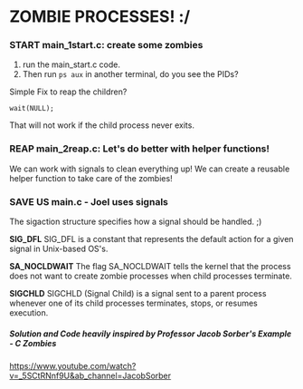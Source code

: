 # ZOMBIE PROCESSES! :/

### START main_1start.c: create some zombies

1. run the main_start.c code.
2. Then run `ps aux` in another terminal, do you see the PIDs?

Simple Fix to reap the children?

```
wait(NULL);
```

That will not work if the child process never exits.


### REAP main_2reap.c: Let's do better with helper functions!

We can work with signals to clean everything up! We can create a reusable helper function to take care of the zombies!


### SAVE US main.c - Joel uses signals

The sigaction structure specifies how a signal should be handled. ;)

**SIG_DFL**
SIG_DFL is a constant that represents the default action for a given signal in Unix-based OS's.

**SA_NOCLDWAIT**
The flag SA_NOCLDWAIT tells the kernel that the process does not want to create zombie processes when child processes terminate.

**SIGCHLD**
SIGCHLD (Signal Child) is a signal sent to a parent process whenever one of its child processes terminates, stops, or resumes execution.


##### Solution and Code heavily inspired by Professor Jacob Sorber's Example - C Zombies
https://www.youtube.com/watch?v=_5SCtRNnf9U&ab_channel=JacobSorber
